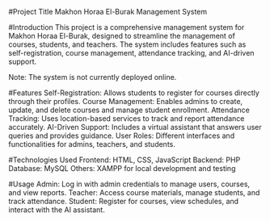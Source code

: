 #Project Title
Makhon Horaa El-Burak Management System

#Introduction
This project is a comprehensive management system for Makhon Horaa El-Burak, designed to streamline the management of courses, students, and teachers. The system includes features such as self-registration, course management, attendance tracking, and AI-driven support.

Note: The system is not currently deployed online.

#Features
Self-Registration: Allows students to register for courses directly through their profiles.
Course Management: Enables admins to create, update, and delete courses and manage student enrollment.
Attendance Tracking: Uses location-based services to track and report attendance accurately.
AI-Driven Support: Includes a virtual assistant that answers user queries and provides guidance.
User Roles: Different interfaces and functionalities for admins, teachers, and students.

#Technologies Used
Frontend: HTML, CSS, JavaScript
Backend: PHP
Database: MySQL
Others: XAMPP for local development and testing

#Usage
Admin:
Log in with admin credentials to manage users, courses, and view reports.
Teacher:
Access course materials, manage students, and track attendance.
Student:
Register for courses, view schedules, and interact with the AI assistant.




